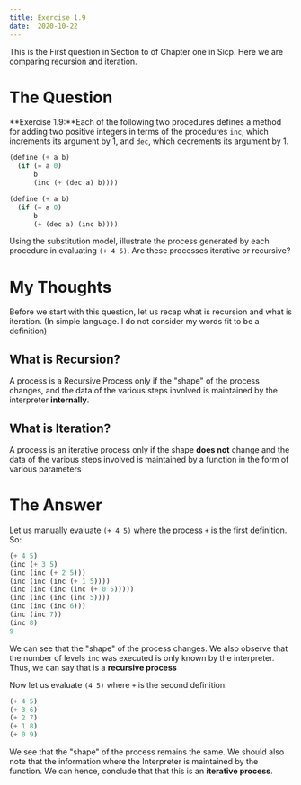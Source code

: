 ```yaml
---
title: Exercise 1.9
date:  2020-10-22
---
```


This is the First question in Section to of
Chapter one in Sicp. Here we are comparing 
recursion and iteration.

# The Question

**Exercise 1.9:**Each of the following two procedures defines
a method for adding two positive integers in terms of the
procedures `inc`, which increments its argument by 1, and `dec`,
which decrements its argument by 1.

```scheme
(define (+ a b)
  (if (= a 0)
      b
      (inc (+ (dec a) b))))

(define (+ a b)
  (if (= a 0)
      b
      (+ (dec a) (inc b))))
```

Using the substitution model, illustrate the process generated by
each procedure in evaluating `(+ 4 5)`. Are these processes iterative or recursive?

# My Thoughts

Before we start with this question, let us recap what is 
recursion and what is iteration. (In simple language. I do 
not consider my words fit to be a definition)

## What is Recursion?

A process is a Recursive Process only if the "shape" of the
process changes, and the data of the various steps involved 
is maintained by the interpreter **internally**.

## What is Iteration?

A process is an iterative process only if the shape
**does not** change and the data of the various steps
involved is maintained by a function in the form of various
parameters


# The Answer

Let us manually evaluate `(+ 4 5)` where the process `+` is
the first definition. So:

```scheme
(+ 4 5)
(inc (+ 3 5)
(inc (inc (+ 2 5)))
(inc (inc (inc (+ 1 5))))
(inc (inc (inc (inc (+ 0 5)))))
(inc (inc (inc (inc 5))))
(inc (inc (inc 6)))
(inc (inc 7))
(inc 8)
9
```

We can see that the "shape" of the process changes.
We also observe that the number of levels `inc` was
executed is only known by the interpreter. Thus, we
can say that is a **recursive process**

Now let us evaluate `(4 5)` where `+` is the second
definition:

```scheme
(+ 4 5)
(+ 3 6)
(+ 2 7)
(+ 1 8)
(+ 0 9)
```

We see that the "shape" of the process remains the same.
We should also note that the information where the Interpreter
is maintained by the function. We can hence, conclude that that
this is an **iterative process**.
